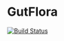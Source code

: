 # GutFlora

[![Build Status](https://travis-ci.org/one-more-minute/GutFlora.jl.svg?branch=master)](https://travis-ci.org/one-more-minute/GutFlora.jl)
